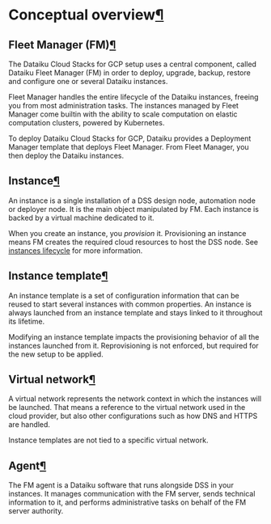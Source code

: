 Conceptual overview[¶](#conceptual-overview "Permalink to this heading")
========================================================================



Fleet Manager (FM)[¶](#fleet-manager-fm "Permalink to this heading")
--------------------------------------------------------------------


The Dataiku Cloud Stacks for GCP setup uses a central component, called Dataiku Fleet Manager (FM) in order to deploy, upgrade, backup, restore and configure one or several Dataiku instances.


Fleet Manager handles the entire lifecycle of the Dataiku instances, freeing you from most administration tasks. The instances managed by Fleet Manager come builtin with the ability to scale computation on elastic computation clusters, powered by Kubernetes.


To deploy Dataiku Cloud Stacks for GCP, Dataiku provides a Deployment Manager template that deploys Fleet Manager. From Fleet Manager, you then deploy the Dataiku instances.




Instance[¶](#instance "Permalink to this heading")
--------------------------------------------------


An instance is a single installation of a DSS design node, automation node or deployer node. It is the main object manipulated by FM. Each instance is backed by a virtual machine dedicated to it.


When you create an instance, you *provision* it. Provisioning an instance means FM creates the required cloud resources to host the DSS node. See [instances lifecycle](instances.html#gcp-cloudstacks-instance-lifecycle) for more information.




Instance template[¶](#instance-template "Permalink to this heading")
--------------------------------------------------------------------


An instance template is a set of configuration information that can be reused to start several instances with common properties. An instance is always launched from an instance template and stays linked to it throughout its lifetime.


Modifying an instance template impacts the provisioning behavior of all the instances launched from it. Reprovisioning is not enforced, but required for the new setup to be applied.




Virtual network[¶](#virtual-network "Permalink to this heading")
----------------------------------------------------------------


A virtual network represents the network context in which the instances will be launched. That means a reference to the virtual network used in the cloud provider, but also other configurations such as how DNS and HTTPS are handled.


Instance templates are not tied to a specific virtual network.




Agent[¶](#agent "Permalink to this heading")
--------------------------------------------


The FM agent is a Dataiku software that runs alongside DSS in your instances. It manages communication with the FM server, sends technical information to it, and performs administrative tasks on behalf of the FM server authority.